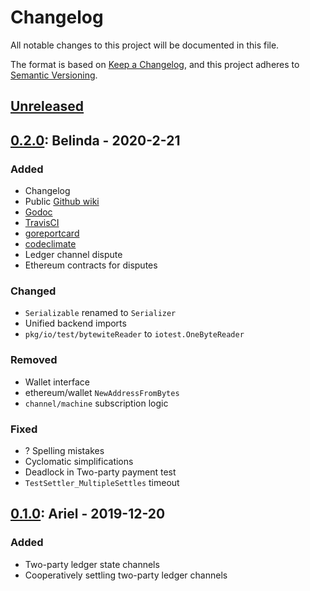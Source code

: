 # Changelog
All notable changes to this project will be documented in this file.

The format is based on [Keep a Changelog](https://keepachangelog.com/en/1.0.0/),
and this project adheres to [Semantic Versioning](https://semver.org/spec/v2.0.0.html).

## [Unreleased]

## [0.2.0]: Belinda - 2020-2-21
### Added
- Changelog
- Public [Github wiki](https://github.com/perun-network/go-perun/wiki)
- [Godoc](https://godoc.org/perun.network/go-perun)
- [TravisCI](https://travis-ci.org/perun-network)
- [goreportcard](https://goreportcard.com/report/github.com/perun-network/go-perun)
- [codeclimate](https://codeclimate.com/github/perun-network/go-perun)
- Ledger channel dispute
- Ethereum contracts for disputes
  
### Changed
- `Serializable` renamed to `Serializer`
- Unified backend imports
- `pkg/io/test/bytewiteReader` to `iotest.OneByteReader`

### Removed
- Wallet interface
- ethereum/wallet `NewAddressFromBytes`
- `channel/machine` subscription logic

### Fixed
- ? Spelling mistakes
- Cyclomatic simplifications
- Deadlock in Two-party payment test
- `TestSettler_MultipleSettles` timeout

## [0.1.0]: Ariel - 2019-12-20
### Added
- Two-party ledger state channels
- Cooperatively settling two-party ledger channels

[Unreleased]: https://github.com/perun-network/go-perun/compare/v0.2.0...HEAD
[0.1.0]: https://github.com/perun-network/go-perun/releases/tag/v0.1.0
[0.2.0]: https://github.com/perun-network/go-perun/releases/tag/v0.2.0